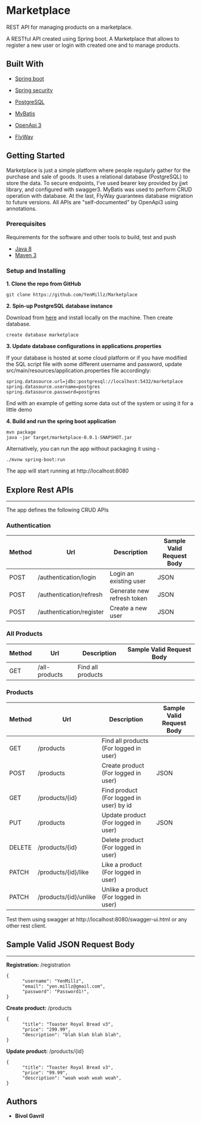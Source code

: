 # Marketplace

REST API for managing products on a marketplace.

A RESTful API created using Spring boot. A Marketplace that allows
to register a new user or login with created one and to manage products.

## Built With

- [Spring boot](https://spring.io/projects/spring-boot/)

- [Spring security](https://spring.io/projects/spring-security/)

- [PostgreSQL](https://www.postgresql.org/)

- [MyBatis](https://mybatis.org/mybatis-3/)

- [OpenApi 3](https://springdoc.org//)

- [FlyWay](https://flywaydb.org//)

## Getting Started

Marketplace is just a simple platform where people
regularly gather for the purchase and sale of goods. 
It uses a relational database (PostgreSQL) to store the data. 
To secure endpoints, I've used bearer key provided by 
jjwt library, and configured with swagger3. MyBatis was used to
perform CRUD operation with database. At the last, FlyWay guarantees
database migration to future versions.
All APIs are "self-documented" by OpenApi3 using annotations.

### Prerequisites

Requirements for the software and other tools to build, test and push
- [Java 8](https://www.oracle.com/java/technologies/javase/javase-jdk8-downloads.html)
- [Maven 3](https://maven.apache.org/mailing-lists.html)

### Setup and Installing

**1. Clone the repo from GitHub**
   
    git clone https://github.com/YenMillz/Marketplace

**2. Spin-up PostgreSQL database instance**

Download from [here](https://www.postgresql.org/) and install 
locally on the machine. Then create database.
     
    create database marketplace

**3. Update database configurations in applications.properties** 

If your database is hosted at some cloud platform or if you
have modified the SQL script file with some different
username and password, update src/main/resources/application.properties
file accordingly:

    spring.datasource.url=jdbc:postgresql://localhost:5432/marketplace
    spring.datasource.username=postgres
    spring.datasource.password=postgres    
     
End with an example of getting some data out of the system or using it
for a little demo

**4. Build and run the spring boot application**

    mvn package
    java -jar target/marketplace-0.0.1-SNAPSHOT.jar

Alternatively, you can run the app without packaging it using -

    ./mvnw spring-boot:run

The app will start running at http://localhost:8080

## Explore Rest APIs

---

The app defines the following CRUD APIs

### Authentication

Method | Url | Description | Sample Valid Request Body
--- | --- | --- | --- |
POST | /authentication/login | Login an existing user | JSON
POST | /authentication/refresh | Generate new refresh token | JSON
POST | /authentication/register | Create a new user | JSON

### All Products

Method | Url | Description | Sample Valid Request Body
--- | --- | --- | --- |
GET | /all-products | Find all products |

### Products

Method | Url | Description | Sample Valid Request Body
--- | --- | --- | --- |
GET | /products | Find all products (For logged in user)
POST | /products | Create product (For logged in user) | JSON
GET | /products/{id} | Find product (For logged in user) by id
PUT | /products | Update product (For logged in user) | JSON
DELETE | /products/{id} | Delete product (For logged in user)
PATCH | /products/{id}/like | Like a product (For logged in user)
PATCH | /products/{id}/unlike | Unlike a product (For logged in user)

Test them using swagger at http://localhost:8080/swagger-ui.html
or any other rest client.

## Sample Valid JSON Request Body

---

**Registration:** /registration

    {
          "username": "YenMillz",
          "email": "yen.millz@gmail.com",
          "password": "Password1!",
    }

**Create product:** /products

    {
          "title": "Toaster Royal Bread v3",
          "price": "299.99",
          "description": "blah blah blah blah",
    }

**Update product:** /products/{id}

    {
          "title": "Toaster Royal Bread v3",
          "price": "99.99",
          "description": "woah woah woah woah",
    }

## Authors

- **Bivol Gavril**

